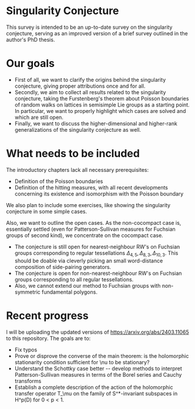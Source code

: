 # Singularity Conjecture
This survey is intended to be an up-to-date survey on the singularity conjecture, serving as an improved version of a brief survey outlined in the author's PhD thesis.

# Our goals

- First of all, we want to clarify the origins behind the singularity conjecture, giving proper attributions once and for all.
- Secondly, we aim to collect all results related to the singularity conjecture, taking the Furstenberg's theorem about Poisson boundaries of random walks on lattices in semisimple Lie groups as a starting point. In particular, we want to properly highlight which cases are solved and which are still open.
- Finally, we want to discuss the higher-dimensional and higher-rank generalizations of the singularity conjecture as well.

# What needs to be included

The introductory chapters lack all necessary prerequisites:
- Definition of the Poisson boundaries
- Definition of the hitting measures, with all recent developments concerning its existence and isomorphism with the Poisson boundary

We also plan to include some exercises, like showing the singularity conjecture in some simple cases.

Also, we want to outline the open cases. As the non-cocompact case is, essentially settled (even for Patterson-Sullivan measures for Fuchsian groups of second kind), we concentrate on the cocompact case.

- The conjecture is still open for nearest-neighbour RW's on Fuchsian groups corresponding to regular tessellations $\Delta_{4, 5}, \Delta_{8, 3}, \Delta_{10, 3}$. This should be doable via cleverly picking an small word-distance composition of side-pairing generators.
- The conjecture is open for non-nearest-neighbour RW's on Fuchsian groups corresponding to all regular tessellations.
- Also, we cannot extend our method to Fuchsian groups with non-symmetric fundamental polygons.

# Recent progress
I will be uploading the updated versions of https://arxiv.org/abs/2403.11065 to this repository. The goals are to:
- Fix typos
- Prove or disprove the converse of the main theorem: is the holomorphic stationarity condition sufficient for \nu to be stationary?
- Understand the Schottky case better -- develop methods to interpret Patterson-Sullivan measures in terms of the Borel series and Cauchy transforms
- Establish a complete description of the action of the holomorphic transfer operator T_\mu on the family of S^*-invariant subspaces in H^p(D) for 0 < p < 1.
